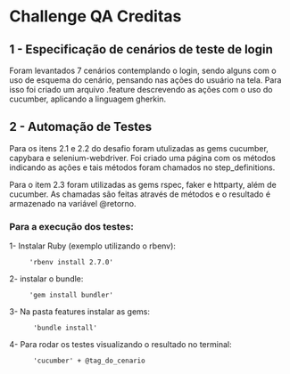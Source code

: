 # Challenge QA Creditas 

## 1 - Especificação de cenários de teste de login
 Foram levantados 7 cenários contemplando o login, sendo alguns com o uso de esquema do cenário, pensando nas ações do usuário na tela. 
 Para isso foi criado um arquivo .feature descrevendo as ações com o uso do cucumber, aplicando a linguagem gherkin. 


## 2 - Automação de Testes
Para os itens 2.1 e 2.2 do desafio foram utulizadas as gems cucumber, capybara e selenium-webdriver. Foi criado uma página com os métodos indicando as ações e tais métodos foram chamados no step_definitions. 

Para o item 2.3 foram utilizadas as gems rspec, faker e httparty, além de cucumber. As chamadas são feitas através de métodos e o resultado é armazenado na variável @retorno. 

### Para a execução dos testes: 
  
  1- Instalar Ruby (exemplo utilizando o rbenv):
        
         'rbenv install 2.7.0'
      
  2- instalar o bundle: 
         
         'gem install bundler'
         
  3- Na pasta features instalar as gems:
          
          'bundle install'
          
  4- Para rodar os testes visualizando o resultado no terminal:
  
          'cucumber' + @tag_do_cenario
          
